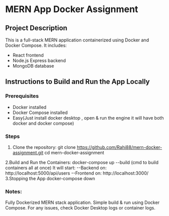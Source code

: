 
# MERN App Docker Assignment

## Project Description
This is a full-stack MERN application containerized using Docker and Docker Compose. It includes:
- React frontend
- Node.js Express backend
- MongoDB database
  

## Instructions to Build and Run the App Locally

### Prerequisites
- Docker installed  
- Docker Compose installed
- Easy(Just install docker desktop , open & run the engine  it will have both docker and docker compose)

### Steps
1. Clone the repository:
git clone https://github.com/Rahi88/mern-docker-assignment.git
cd mern-docker-assignment

2.Build and Run the Containers:
docker-compose up --build  (cmd to build containers all at once)
It will start:
 --Backend on: http://localhost:5000/api/users
 --Frontend on: http://localhost:3000/
3.Stopping the App
docker-compose down

### Notes:
Fully Dockerized MERN stack application.
Simple build & run using Docker Compose.
For any issues, check Docker Desktop logs or container logs.
